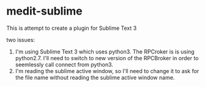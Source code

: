 # medit-sublime
This is attempt to create a plugin for Sublime Text 3

two issues:
1. I'm using Sublime Text 3 which uses python3. The RPCroker is is using 
   python2.7. I'll need to switch to new version of the RPCBroker in order 
   to seemlessly call connect from python3.
2. I'm reading the sublime active window, so I'll need to change it to ask 
   for the file name without reading the sublime active window name.

